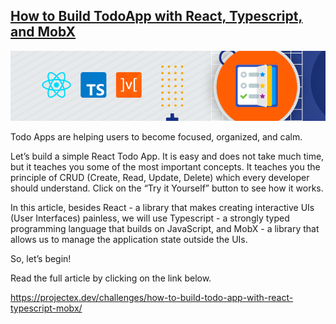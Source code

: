 ## [How to Build TodoApp with React, Typescript, and MobX](https://projectex.dev/challenges/how-to-build-todo-app-with-react-typescript-mobx/)

![](how-to-build-todo-app-in-react-typescript-mobx.png)

Todo Apps are helping users to become focused, organized, and calm.

Let’s build a simple React Todo App. It is easy and does not take much time, but it teaches you some of the most important concepts. It teaches you the principle of CRUD (Create, Read, Update, Delete) which every developer should understand. Click on the “Try it Yourself” button to see how it works.

In this article, besides React - a library that makes creating interactive UIs (User Interfaces) painless, we will use Typescript - a strongly typed programming language that builds on JavaScript, and MobX - a library that allows us to manage the application state outside the UIs.

So, let’s begin!

Read the full article by clicking on the link below.

https://projectex.dev/challenges/how-to-build-todo-app-with-react-typescript-mobx/
